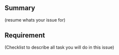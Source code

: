 ## Summary
(resume whats your issue for)

## Requirement
(Checklist to describe all task you will do in this issue)